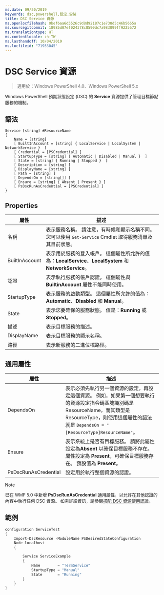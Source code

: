 ```yaml
---
ms.date: 09/20/2019
keywords: dsc,powershell,設定,安裝
title: DSC Service 資源
ms.openlocfilehash: 0bef6aa6d3526c9d8d92187c1e738d5c46b5665a
ms.sourcegitcommit: 18985d07ef024378c8590dc7a983099ff9225672
ms.translationtype: HT
ms.contentlocale: zh-TW
ms.lasthandoff: 10/04/2019
ms.locfileid: "71953045"
---
```

# <a name="dsc-service-resource"></a>DSC Service 資源

> 適用於：Windows PowerShell 4.0、Windows PowerShell 5.x

Windows PowerShell 預期狀態設定 (DSC) 的 **Service** 資源提供了管理目標節點服務的機制。

## <a name="syntax"></a>語法

```Syntax
Service [string] #ResourceName
{
    Name = [string]
    [ BuiltInAccount = [string] { LocalService | LocalSystem | NetworkService }  ]
    [ Credential = [PSCredential] ]
    [ StartupType = [string] { Automatic | Disabled | Manual }  ]
    [ State = [string] { Running | Stopped }  ]
    [ Description = [string] ]
    [ DisplayName = [string] ]
    [ Path = [string] ]
    [ DependsOn = [string[]] ]
    [ Ensure = [string] { Absent | Present } ]
    [ PsDscRunAsCredential = [PSCredential] ]
}
```

## <a name="properties"></a>Properties

|屬性 |描述 |
|---|---|
|名稱 |表示服務名稱。 請注意，有時候和顯示名稱不同。 您可以使用 `Get-Service` Cmdlet 取得服務清單及其目前狀態。 |
|BuiltInAccount |表示用於服務的登入帳戶。 這個屬性所允許的值為：**LocalService**、**LocalSystem** 和 **NetworkService**。 |
|認證 |表示執行服務的帳戶認證。 這個屬性與 **BuiltinAccount** 屬性不能同時使用。 |
|StartupType |表示服務的啟動類型。 這個屬性所允許的值為：**Automatic**、**Disabled** 和 **Manual**。 |
|State |表示您要確保的服務狀態。 值是：**Running** 或 **Stopped**。 |
|描述 |表示目標服務的描述。 |
|DisplayName |表示目標服務的顯示名稱。 |
|路徑 |表示新服務的二進位檔路徑。 |

## <a name="common-properties"></a>通用屬性

|屬性 |描述 |
|---|---|
|DependsOn |表示必須先執行另一個資源的設定，再設定這個資源。 例如，如果第一個想要執行的資源設定指令碼區塊識別碼是 ResourceName，而其類型是 ResourceType，則使用這個屬性的語法就是 `DependsOn = "[ResourceType]ResourceName"`。 |
|Ensure |表示系統上是否有目標服務。 請將此屬性設定為**Absent** 以確保目標服務不存在。 屬性設定為 **Present**，可確保目標服務存在。 預設值為 **Present**。 |
|PsDscRunAsCredential |設定用於執行整個資源的認證。 |

> [!NOTE]
> 已在 WMF 5.0 中新增 **PsDscRunAsCredential** 通用屬性，以允許在其他認證的內容中執行任何 DSC 資源。 如需詳細資訊，請參閱[搭配 DSC 資源使用認證](../../../configurations/runasuser.md)。

## <a name="example"></a>範例

```powershell
configuration ServiceTest
{
    Import-DscResource -ModuleName PSDesiredStateConfiguration
    Node localhost
    {

        Service ServiceExample
        {
            Name        = "TermService"
            StartupType = "Manual"
            State       = "Running"
        }
    }
}
```